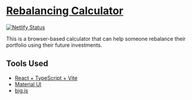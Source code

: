 # [Rebalancing Calculator](https://rebalance.skylerlewis.io)

[![Netlify Status](https://api.netlify.com/api/v1/badges/689eea16-0568-4842-8e86-26287cafd8c3/deploy-status)](https://app.netlify.com/sites/precious-blancmange-587b38/deploys)

This is a browser-based calculator that can help someone rebalance their portfolio using their future investments.

## Tools Used

- [React + TypeScript + Vite](https://v2.vitejs.dev/guide/)
- [Material UI](https://mui.com)
- [big.js](https://mikemcl.github.io/big.js)